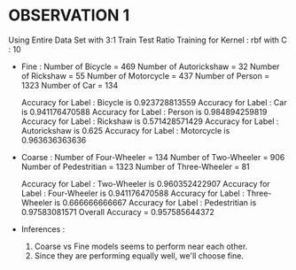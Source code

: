 OBSERVATION 1
=============

Using Entire Data Set with 3:1 Train Test Ratio
Training for Kernel :  rbf  with C :  10

- Fine : 
	Number of  Bicycle  =  469
	Number of  Autorickshaw  =  32
	Number of  Rickshaw  =  55
	Number of  Motorcycle  =  437
	Number of  Person  =  1323
	Number of  Car  =  134

	Accuracy for Label :  Bicycle  is  0.923728813559
	Accuracy for Label :  Car  is  0.941176470588
	Accuracy for Label :  Person  is  0.984894259819
	Accuracy for Label :  Rickshaw  is  0.571428571429
	Accuracy for Label :  Autorickshaw  is  0.625
	Accuracy for Label :  Motorcycle  is  0.963636363636

- Coarse : 
	Number of  Four-Wheeler  =  134
	Number of  Two-Wheeler  =  906
	Number of  Pedestritian  =  1323
	Number of  Three-Wheeler  =  81

	Accuracy for Label :  Two-Wheeler  is  0.960352422907
	Accuracy for Label :  Four-Wheeler  is  0.941176470588
	Accuracy for Label :  Three-Wheeler  is  0.666666666667
	Accuracy for Label :  Pedestritian  is  0.97583081571
    Overall Accuracy =  0.957585644372

- Inferences : 
	1. Coarse vs Fine models seems to perform near each other. 
	2. Since they are performing equally well, we'll choose fine.  
